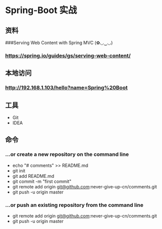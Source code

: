 # Spring-Boot 实战
## 资料
###Serving Web Content with Spring MVC  (✿◡‿◡)
### https://spring.io/guides/gs/serving-web-content/
## 本地访问
### http://192.168.1.103/hello?name=Spring%20Boot
## 工具
- Git
- IDEA
## 命令  
### …or create a new repository on the command line
- echo "# comments" >> README.md
- git init
- git add README.md
- git commit -m "first commit"
- git remote add origin git@github.com:never-give-up-cn/comments.git
- git push -u origin master

### …or push an existing repository from the command line
- git remote add origin git@github.com:never-give-up-cn/comments.git
- git push -u origin master

